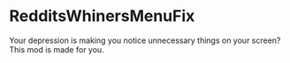 # RedditsWhinersMenuFix
Your depression is making you notice unnecessary things on your screen? This mod is made for you.
